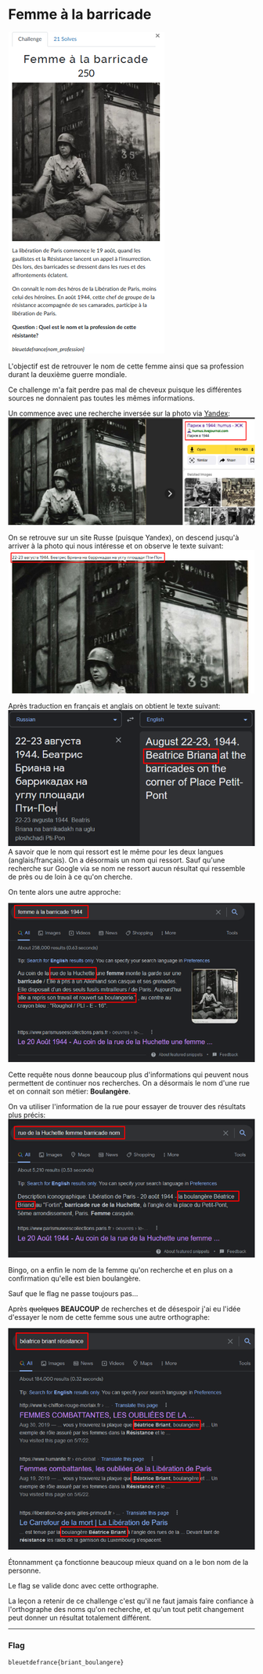 # Femme à la barricade
![femme_a_la_barricade.png](../Images/femme_a_la_barricade.png)

L'objectif est de retrouver le nom de cette femme ainsi que sa profession durant la deuxième guerre mondiale.

Ce challenge m'a fait perdre pas mal de cheveux puisque les différentes sources ne donnaient pas toutes les mêmes informations.

Un commence avec une recherche inversée sur la photo via [Yandex](https://yandex.com/images/):
![reverse_image_barricade.png](../Images/reverse_image_barricade.png)

On se retrouve sur un site Russe (puisque Yandex), on descend jusqu'à arriver à la photo qui nous intéresse et on observe le texte suivant:
![russian_barricade.png](../Images/russian_barricade.png)

Après traduction en français et anglais on obtient le texte suivant:
![barricade_english_translated.png](../Images/barricade_english_translated.png)
A savoir que le nom qui ressort est le même pour les deux langues (anglais/français).
On a désormais un nom qui ressort. Sauf qu'une recherche sur Google via se nom ne ressort aucun résultat qui ressemble de près ou de loin à ce qu'on cherche.

On tente alors une autre approche:

![google_barricade.png](../Images/google_barricade.png)

Cette requête nous donne beaucoup plus d'informations qui peuvent nous permettent de continuer nos recherches.
On a désormais le nom d'une rue et on connait son métier: **Boulangère**.

On va utiliser l'information de la rue pour essayer de trouver des résultats plus précis:
![google_barricade_precis.png](../Images/google_barricade_precis.png)

Bingo, on a enfin le nom de la femme qu'on recherche et en plus on a confirmation qu'elle est bien boulangère.

Sauf que le flag ne passe toujours pas...

Après ~~quelques~~ **BEAUCOUP** de recherches et de désespoir j'ai eu l'idée d'essayer le nom de cette femme sous une autre orthographe: 

![beatrice_briant.png](../Images/beatrice_briant.png)

Étonnamment ça fonctionne beaucoup mieux quand on a le bon nom de la personne.

Le flag se valide donc avec cette orthographe.

La leçon a retenir de ce challenge c'est qu'il ne faut jamais faire confiance à l'orthographe des noms qu'on recherche, et qu'un tout petit changement peut donner un résultat totalement différent.

---
### Flag
```
bleuetdefrance{briant_boulangere}
```
